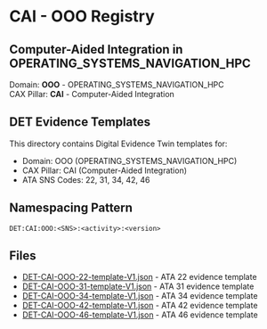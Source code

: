 # CAI - OOO Registry

## Computer-Aided Integration in OPERATING_SYSTEMS_NAVIGATION_HPC

Domain: **OOO** - OPERATING_SYSTEMS_NAVIGATION_HPC  
CAX Pillar: **CAI** - Computer-Aided Integration

## DET Evidence Templates

This directory contains Digital Evidence Twin templates for:
- Domain: OOO (OPERATING_SYSTEMS_NAVIGATION_HPC)
- CAX Pillar: CAI (Computer-Aided Integration)
- ATA SNS Codes: 22, 31, 34, 42, 46

## Namespacing Pattern
```
DET:CAI:OOO:<SNS>:<activity>:<version>
```

## Files
- [DET-CAI-OOO-22-template-V1.json](DET-CAI-OOO-22-template-V1.json) - ATA 22 evidence template
- [DET-CAI-OOO-31-template-V1.json](DET-CAI-OOO-31-template-V1.json) - ATA 31 evidence template
- [DET-CAI-OOO-34-template-V1.json](DET-CAI-OOO-34-template-V1.json) - ATA 34 evidence template
- [DET-CAI-OOO-42-template-V1.json](DET-CAI-OOO-42-template-V1.json) - ATA 42 evidence template
- [DET-CAI-OOO-46-template-V1.json](DET-CAI-OOO-46-template-V1.json) - ATA 46 evidence template
